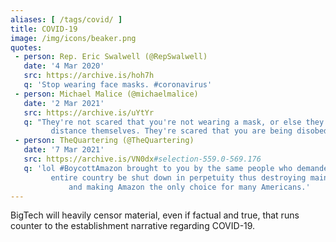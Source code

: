 ```yaml
---
aliases: [ /tags/covid/ ]
title: COVID-19
image: /img/icons/beaker.png
quotes:
 - person: Rep. Eric Swalwell (@RepSwalwell)
   date: '4 Mar 2020'
   src: https://archive.is/hoh7h
   q: 'Stop wearing face masks. #coronavirus'
 - person: Michael Malice (@michaelmalice)
   date: '2 Mar 2021'
   src: https://archive.is/uYtYr
   q: "They're not scared that you're not wearing a mask, or else they'd
	     distance themselves. They're scared that you are being disobedient."
 - person: TheQuartering (@TheQuartering)
   date: '7 Mar 2021'
   src: https://archive.is/VN0dx#selection-559.0-569.176
   q: 'lol #BoycottAmazon brought to you by the same people who demanded this
	     entire country be shut down in perpetuity thus destroying main street
			 and making Amazon the only choice for many Americans.'
---
```


BigTech will heavily censor material, even if factual and true, that runs
counter to the establishment narrative regarding COVID-19.
